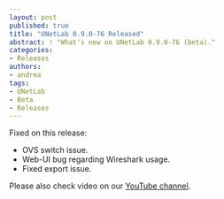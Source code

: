 ```yaml
---
layout: post
published: true
title: "UNetLab 0.9.0-76 Released"
abstract: ! "What's new on UNetLab 0.9.0-76 (beta)."
categories:
- Releases
authors:
- andrea
tags:
- UNetLab
- Beta
- Releases
---
```

Fixed on this release:

* OVS switch issue.
* Web-UI bug regarding Wireshark usage.
* Fixed export issue.

Please also check video on our [YouTube channel](https://www.youtube.com/c/UnifiedNetworkingLab "UNetLab YouTube Channel").
